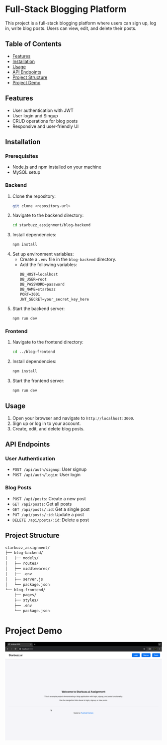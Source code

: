 # Full-Stack Blogging Platform

This project is a full-stack blogging platform where users can sign up, log in, write blog posts. Users can view, edit, and delete their posts.

## Table of Contents

- [Features](#features)
- [Installation](#installation)
- [Usage](#usage)
- [API Endpoints](#api-endpoints)
- [Project Structure](#project-structure)
- [Project Demo](#project-demo)

## Features

- User authentication with JWT
- User login and Singup
- CRUD operations for blog posts
- Responsive and user-friendly UI

## Installation

### Prerequisites

- Node.js and npm installed on your machine
- MySQL setup

### Backend

1. Clone the repository:
   ```bash
   git clone <repository-url>
   ```
2. Navigate to the backend directory:
   ```bash
   cd starbuzz_assignment/blog-backend
   ```
3. Install dependencies:
   ```bash
   npm install
   ```
4. Set up environment variables:
   - Create a `.env` file in the `blog-backend` directory.
   - Add the following variables:
     ```env
     DB_HOST=localhost
     DB_USER=root
     DB_PASSWORD=password
     DB_NAME=starbuzz
     PORT=3001
     JWT_SECRET=your_secret_key_here
     ```
5. Start the backend server:
   ```bash
   npm run dev
   ```

### Frontend

1. Navigate to the frontend directory:
   ```bash
   cd ../blog-frontend
   ```
2. Install dependencies:
   ```bash
   npm install
   ```
3. Start the frontend server:
   ```bash
   npm run dev
   ```

## Usage

1. Open your browser and navigate to `http://localhost:3000`.
2. Sign up or log in to your account.
3. Create, edit, and delete blog posts.

## API Endpoints

### User Authentication

- `POST /api/auth/signup`: User signup
- `POST /api/auth/login`: User login

### Blog Posts

- `POST /api/posts`: Create a new post
- `GET /api/posts`: Get all posts
- `GET /api/posts/:id`: Get a single post
- `PUT /api/posts/:id`: Update a post
- `DELETE /api/posts/:id`: Delete a post

## Project Structure

```bash
starbuzz_assignment/
├── blog-backend/
│   ├── models/
│   ├── routes/
│   ├── middlewares/
│   ├── .env
│   ├── server.js
│   └── package.json
└── blog-frontend/
    ├── pages/
    ├── styles/
    ├── .env
    └── package.json
```

# Project Demo

![Project Demo](demo.gif)
